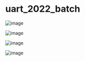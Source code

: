 # uart_2022_batch

![image](https://user-images.githubusercontent.com/98731221/208125740-89df4b17-887d-4881-9313-3afe3ec1501c.png)

![image](https://user-images.githubusercontent.com/98731221/208125896-a75cd134-77b5-4f32-b657-1270e6d06f25.png)

![image](https://user-images.githubusercontent.com/98731221/208126028-7265a5f2-0627-416f-a17a-9a8ae9e80efa.png)

![image](https://user-images.githubusercontent.com/98731221/208126109-a9c799ac-6518-4369-8e1d-5a9f23e96caa.png)


